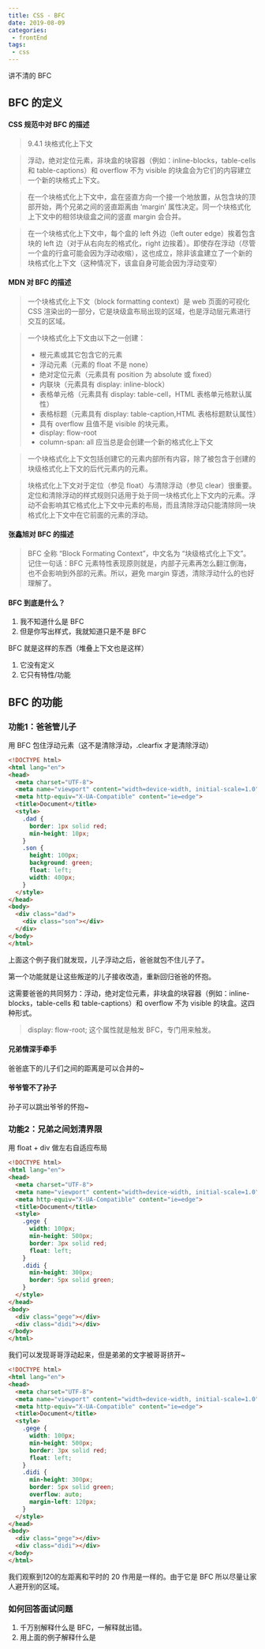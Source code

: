 ```yaml
---
title: CSS - BFC
date: 2019-08-09
categories:
 - frontEnd
tags:
 - css
---
```


讲不清的 BFC

## BFC 的定义

#### CSS 规范中对 BFC 的描述

> 9.4.1 块格式化上下文

> 浮动，绝对定位元素，非块盒的块容器（例如：inline-blocks，table-cells 和 table-captions）和 overflow 不为 visible 的块盒会为它们的内容建立一个新的块格式上下文。

> 在一个块格式化上下文中，盒在竖直方向一个接一个地放置，从包含块的顶部开始，两个兄弟之间的竖直距离由 ‘margin’ 属性决定。同一个块格式化上下文中的相邻块级盒之间的竖直 margin 会合并。

> 在一个块格式化上下文中，每个盒的 left 外边（left outer edge）挨着包含块的 left 边（对于从右向左的格式化，right 边挨着）。即使存在浮动（尽管一个盒的行盒可能会因为浮动收缩），这也成立，除非该盒建立了一个新的块格式化上下文（这种情况下，该盒自身可能会因为浮动变窄）



#### MDN 对 BFC 的描述

> 一个块格式化上下文（block formatting context）是 web 页面的可视化 CSS 渲染出的一部分，它是块级盒布局出现的区域，也是浮动层元素进行交互的区域。

> 一个块格式化上下文由以下之一创建：
>
> - 根元素或其它包含它的元素
> - 浮动元素（元素的 float 不是 none）
> - 绝对定位元素（元素具有 position 为 absolute 或 fixed）
> - 内联块（元素具有 display: inline-block）
> - 表格单元格（元素具有 display: table-cell，HTML 表格单元格默认属性）
> - 表格标题（元素具有 display: table-caption,HTML 表格标题默认属性）
> - 具有 overflow 且值不是 visible 的块元素。
> - display: flow-root
> - column-span: all 应当总是会创建一个新的格式化上下文

> 一个块格式化上下文包括创建它的元素内部所有内容，除了被包含于创建的块级格式化上下文的后代元素内的元素。

> 块格式化上下文对于定位（参见 float）与清除浮动（参见 clear）很重要。定位和清除浮动的样式规则只适用于处于同一块格式化上下文内的元素。浮动不会影响其它格式化上下文中元素的布局，而且清除浮动只能清除同一块格式化上下文中在它前面的元素的浮动。



#### 张鑫旭对 BFC 的描述

> BFC 全称 “Block Formating Context”，中文名为 “块级格式化上下文”。记住一句话：BFC 元素特性表现原则就是，内部子元素再怎么翻江倒海，也不会影响到外部的元素。所以，避免 margin 穿透，清除浮动什么的也好理解了。



#### BFC 到底是什么？

1. 我不知道什么是 BFC
2. 但是你写出样式，我就知道只是不是 BFC

BFC 就是这样的东西（堆叠上下文也是这样）

1. 它没有定义
2. 它只有特性/功能



## BFC 的功能



### 功能1：爸爸管儿子

用 BFC 包住浮动元素（这不是清除浮动，.clearfix 才是清除浮动）

```html
<!DOCTYPE html>
<html lang="en">
<head>
  <meta charset="UTF-8">
  <meta name="viewport" content="width=device-width, initial-scale=1.0">
  <meta http-equiv="X-UA-Compatible" content="ie=edge">
  <title>Document</title>
  <style>
    .dad {
      border: 1px solid red;
      min-height: 10px;
    }
    .son {
      height: 100px;
      background: green;
      float: left;
      width: 400px;
    }
  </style>
</head>
<body>
  <div class="dad">
    <div class="son"></div>
  </div>
</body>
</html>
```

上面这个例子我们就发现，儿子浮动之后，爸爸就包不住儿子了。

第一个功能就是让这些叛逆的儿子接收改造，重新回归爸爸的怀抱。

这需要爸爸的共同努力：浮动，绝对定位元素，非块盒的块容器（例如：inline-blocks，table-cells 和 table-captions）和 overflow 不为 visible 的块盒。这四种形式。

> display: flow-root; 这个属性就是触发 BFC，专门用来触发。

#### 兄弟情深手牵手

爸爸底下的儿子们之间的距离是可以合并的~

#### 爷爷管不了孙子

孙子可以跳出爷爷的怀抱~



### 功能2：兄弟之间划清界限

用 float + div 做左右自适应布局

```html
<!DOCTYPE html>
<html lang="en">
<head>
  <meta charset="UTF-8">
  <meta name="viewport" content="width=device-width, initial-scale=1.0">
  <meta http-equiv="X-UA-Compatible" content="ie=edge">
  <title>Document</title>
  <style>
    .gege {
      width: 100px;
      min-height: 500px;
      border: 3px solid red;
      float: left;
    }
    .didi {
      min-height: 300px;
      border: 5px solid green;
    }
  </style>
</head>
<body>
  <div class="gege"></div>
  <div class="didi"></div>
</body>
</html>
```

我们可以发现哥哥浮动起来，但是弟弟的文字被哥哥挤开~

```html
<!DOCTYPE html>
<html lang="en">
<head>
  <meta charset="UTF-8">
  <meta name="viewport" content="width=device-width, initial-scale=1.0">
  <meta http-equiv="X-UA-Compatible" content="ie=edge">
  <title>Document</title>
  <style>
    .gege {
      width: 100px;
      min-height: 500px;
      border: 3px solid red;
      float: left;
    }
    .didi {
      min-height: 300px;
      border: 5px solid green;
      overflow: auto;
      margin-left: 120px;
    }
  </style>
</head>
<body>
  <div class="gege"></div>
  <div class="didi"></div>
</body>
</html>
```

我们观察到120的左距离和平时的 20 作用是一样的。由于它是 BFC 所以尽量让家人避开别的区域。





### 如何回答面试问题

1. 千万别解释什么是 BFC，一解释就出错。
2. 用上面的例子解释什么是





